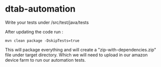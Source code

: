 # dtab-automation

Write your tests under /src/test/java/tests

After updating the code run :

`` mvn clean package -DskipTests=true ``

This will package everything and will create a "zip-with-dependencies.zip" file under target directory. 
Which we will need to upload in our amazon device farm to run our automation tests.
